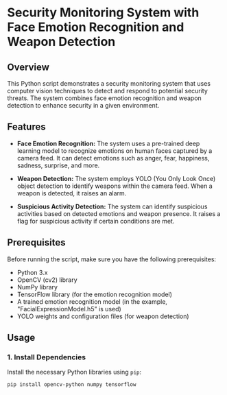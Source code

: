 # Security Monitoring System with Face Emotion Recognition and Weapon Detection

## Overview

This Python script demonstrates a security monitoring system that uses computer vision techniques to detect and respond to potential security threats. The system combines face emotion recognition and weapon detection to enhance security in a given environment.

## Features

- **Face Emotion Recognition:** The system uses a pre-trained deep learning model to recognize emotions on human faces captured by a camera feed. It can detect emotions such as anger, fear, happiness, sadness, surprise, and more.

- **Weapon Detection:** The system employs YOLO (You Only Look Once) object detection to identify weapons within the camera feed. When a weapon is detected, it raises an alarm.

- **Suspicious Activity Detection:** The system can identify suspicious activities based on detected emotions and weapon presence. It raises a flag for suspicious activity if certain conditions are met.

## Prerequisites

Before running the script, make sure you have the following prerequisites:

- Python 3.x
- OpenCV (cv2) library
- NumPy library
- TensorFlow library (for the emotion recognition model)
- A trained emotion recognition model (in the example, "FacialExpressionModel.h5" is used)
- YOLO weights and configuration files (for weapon detection)

## Usage

### 1. Install Dependencies

Install the necessary Python libraries using `pip`:

```bash
pip install opencv-python numpy tensorflow
